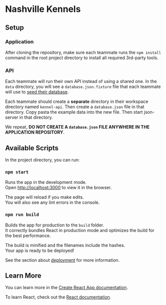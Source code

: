 # Nashville Kennels

## Setup

### Application

After cloning the repository, make sure each teammate runs the `npm install` command in the root project directory to install all required 3rd-party tools.

### API

Each teammate will run their own API instead of using a shared one. In the `data` directory, you will see a `database.json.fixture` file that each teammate will use to [seed their database](https://en.wikipedia.org/wiki/Database_seeding).

Each teammate should create a **separate** directory in their workspace directory named `kennel-api`. Then create a `database.json` file in that directory. Copy pasta the example data into the new file. Then start json-server in that directory.

We repeat, **DO NOT CREATE A `database.json` FILE ANYWHERE IN THE APPLICATION REPOSITORY**.

## Available Scripts

In the project directory, you can run:

### `npm start`

Runs the app in the development mode.<br>
Open [http://localhost:3000](http://localhost:3000) to view it in the browser.

The page will reload if you make edits.<br>
You will also see any lint errors in the console.

### `npm run build`

Builds the app for production to the `build` folder.<br>
It correctly bundles React in production mode and optimizes the build for the best performance.

The build is minified and the filenames include the hashes.<br>
Your app is ready to be deployed!

See the section about [deployment](https://facebook.github.io/create-react-app/docs/deployment) for more information.

## Learn More

You can learn more in the [Create React App documentation](https://facebook.github.io/create-react-app/docs/getting-started).

To learn React, check out the [React documentation](https://reactjs.org/).
